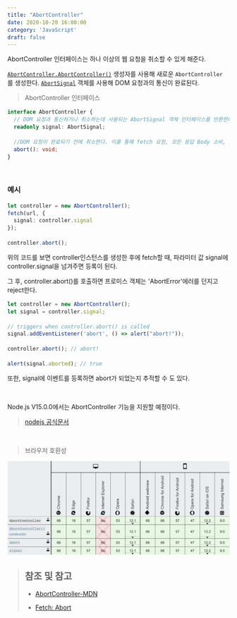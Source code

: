 ```yaml
---
title: "AbortController"
date: 2020-10-20 16:00:00
category: 'JavaScript'
draft: false
---
```


AbortController 인터페이스는 하나 이상의 웹 요청을 취소할 수 있게 해준다.

[`AbortController.AbortController()`](https://developer.mozilla.org/ko/docs/Web/API/AbortController/AbortController) 생성자를 사용해 새로운 `AbortController` 를 생성한다. [`AbortSignal`](https://developer.mozilla.org/ko/docs/Web/API/AbortSignal) 객체를 사용해 DOM 요청과의 통신이 완료된다.

> AbortController 인터페이스

```ts
interface AbortController {
  // DOM 요청과 통신하거나 취소하는데 사용되는 AbortSignal 객체 인터페이스를 반환한다.
  readonly signal: AbortSignal;
  
  //DOM 요청이 완료되기 전에 취소한다. 이를 통해 fetch 요청, 모든 응답 Body 소비, 스트림을 취소할 수 있다.
  abort(): void;
}
```

<br>

### 예시

```ts
let controller = new AbortController();
fetch(url, {
  signal: controller.signal
});

controller.abort();
```

위의 코드를 보면 controller인스턴스를 생성한 후에 fetch할 때, 파라미터 값 signal에 controller.signal을 넘겨주면 등록이 된다.

그 후, controller.abort()를 호출하면 프로미스 객체는 'AbortError'에러를 던지고 reject한다.

```ts
let controller = new AbortController();
let signal = controller.signal;

// triggers when controller.abort() is called
signal.addEventListener('abort', () => alert("abort!"));

controller.abort(); // abort!

alert(signal.aborted); // true
```

또한, signal에 이벤트를 등록하면 abort가 되었는지 추적할 수 도 있다.

<br>

Node.js V15.0.0에서는 AbortController 기능을 지원할 예정이다. 

>  [nodejs 공식문서](https://nodejs.org/docs/latest-v15.x/api/globals.html#globals_class_abortcontroller)

<br>

> 브라우저 호환성

<img src="./images/abort-controller.png">

<br>

> ## 참조 및 참고
>
> - [AbortController-MDN](https://developer.mozilla.org/ko/docs/Web/API/AbortController)
>
> - [Fetch: Abort](https://ko.javascript.info/fetch-abort)
>
> 

